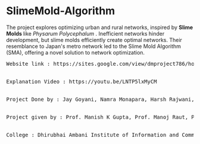 # SlimeMold-Algorithm
The project explores optimizing urban and rural networks, inspired by <b> Slime Molds </b> like <i> Physarum Polycephalum </i>. Inefficient networks hinder development, but slime molds efficiently create optimal networks. Their resemblance to Japan's metro network led to the Slime Mold Algorithm (SMA), offering a novel solution to network optimization.<br>
<pre>
Website link : https://sites.google.com/view/dmproject786/homepage
<br>
Explanation Video : https://youtu.be/LNTP5lxMyCM
<br>
Project Done by : Jay Goyani, Namra Monapara, Harsh Rajwani, Zenil Rupareliya, Kashvi Bhanderi, Darshak Kukadiya
<br>
Project given by : Prof. Manish K Gupta, Prof. Manoj Raut, Prof. Prosenjit Kundu
<br>
College : Dhirubhai Ambani Institute of Information and Communication Technology ( DAIICT )
</pre>
